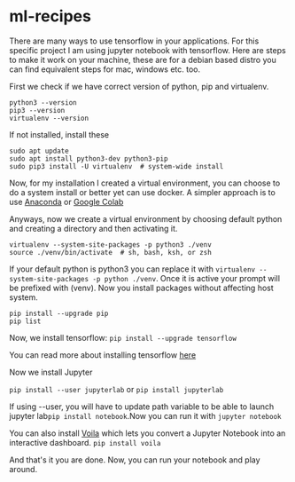# ml-recipes

There are many ways to use tensorflow in your applications. For this specific project I am using jupyter notebook with tensorflow. Here are steps to make it work on your machine, these are for a debian based distro you can find equivalent steps for mac, windows etc. too.

First we check if we have correct version of python, pip and virtualenv.

```
python3 --version
pip3 --version
virtualenv --version
```

If not installed, install these 

```
sudo apt update
sudo apt install python3-dev python3-pip
sudo pip3 install -U virtualenv  # system-wide install
```

Now, for my installation I created a virtual environment, you can choose to do a system install or better yet can use docker. A simpler approach is to use [Anaconda](https://www.anaconda.com/) or [Google Colab](https://colab.research.google.com/notebooks/welcome.ipynb#recent=true)

Anyways, now we create a virtual environment by choosing default python and creating a directory and then activating it.
```
virtualenv --system-site-packages -p python3 ./venv
source ./venv/bin/activate  # sh, bash, ksh, or zsh
```

If your default python is python3 you can replace it with ```virtualenv --system-site-packages -p python ./venv```. Once it is active your prompt will be prefixed with (venv). Now you install packages without affecting host system.

```
pip install --upgrade pip
pip list
```

Now, we install tensorflow: 
```pip install --upgrade tensorflow```

You can read more about installing tensorflow [here](https://www.tensorflow.org/install)

Now we install Jupyter

```pip install --user jupyterlab``` or ```pip install jupyterlab```

If using --user, you will have to update path variable to be able to launch jupyter lab```pip install notebook```.Now you can run it with ```jupyter notebook```


You can also install [Voila](https://voila.readthedocs.io/en/stable/index.html) which lets you convert a Jupyter Notebook into an interactive dashboard. ```pip install voila```

And that's it you are done. Now, you can run your notebook and play around.